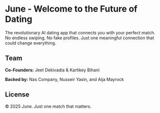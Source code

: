 # June - Welcome to the Future of Dating

The revolutionary AI dating app that connects you with your perfect match. No endless swiping. No fake profiles. Just one meaningful connection that could change everything.

## Team

**Co-Founders:** Jeet Dekivadia & Kartikey Bihani

**Backed by:** Nas Company, Nusseir Yasin, and Aija Mayrock

## License

© 2025 June. Just one match that matters.
